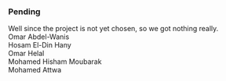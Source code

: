 ### Pending
Well since the project is not yet chosen, so we got nothing really. <br />
Omar Abdel-Wanis <br />
Hosam El-Din Hany <br />
Omar Helal <br />
Mohamed Hisham Moubarak <br />
Mohamed Attwa <br />
